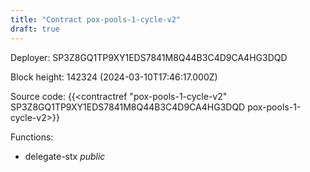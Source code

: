 ```yaml
---
title: "Contract pox-pools-1-cycle-v2"
draft: true
---
```

Deployer: SP3Z8GQ1TP9XY1EDS7841M8Q44B3C4D9CA4HG3DQD


 



Block height: 142324 (2024-03-10T17:46:17.000Z)

Source code: {{<contractref "pox-pools-1-cycle-v2" SP3Z8GQ1TP9XY1EDS7841M8Q44B3C4D9CA4HG3DQD pox-pools-1-cycle-v2>}}

Functions:

* delegate-stx _public_
